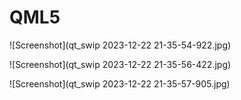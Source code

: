 # QML5

![Screenshot](qt_swip 2023-12-22 21-35-54-922.jpg)


![Screenshot](qt_swip 2023-12-22 21-35-56-422.jpg)


![Screenshot](qt_swip 2023-12-22 21-35-57-905.jpg)
